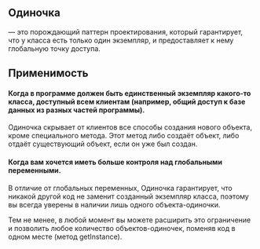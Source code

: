 ## Одиночка

— это порождающий паттерн проектирования, который гарантирует, что у класса есть только один экземпляр, и предоставляет
к нему глобальную точку доступа.

## Применимость

#### Когда в программе должен быть единственный экземпляр какого-то класса, доступный всем клиентам (например, общий доступ к базе данных из разных частей программы).

Одиночка скрывает от клиентов все способы создания нового объекта, кроме специального метода. Этот метод либо создаёт
объект, либо отдаёт существующий объект, если он уже был создан.

#### Когда вам хочется иметь больше контроля над глобальными переменными.

В отличие от глобальных переменных, Одиночка гарантирует, что никакой другой код не заменит созданный экземпляр класса,
поэтому вы всегда уверены в наличии лишь одного объекта-одиночки.

Тем не менее, в любой момент вы можете расширить это ограничение и позволить любое количество объектов-одиночек, поменяв
код в одном месте (метод getInstance).